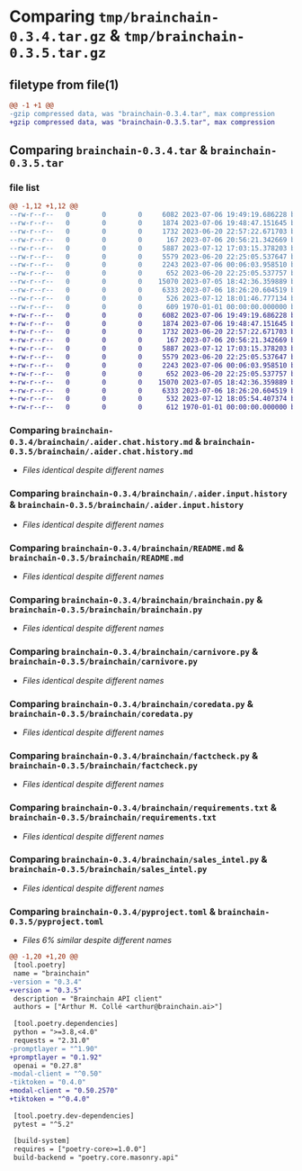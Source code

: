 # Comparing `tmp/brainchain-0.3.4.tar.gz` & `tmp/brainchain-0.3.5.tar.gz`

## filetype from file(1)

```diff
@@ -1 +1 @@
-gzip compressed data, was "brainchain-0.3.4.tar", max compression
+gzip compressed data, was "brainchain-0.3.5.tar", max compression
```

## Comparing `brainchain-0.3.4.tar` & `brainchain-0.3.5.tar`

### file list

```diff
@@ -1,12 +1,12 @@
--rw-r--r--   0        0        0     6082 2023-07-06 19:49:19.686228 brainchain-0.3.4/brainchain/.aider.chat.history.md
--rw-r--r--   0        0        0     1874 2023-07-06 19:48:47.151645 brainchain-0.3.4/brainchain/.aider.input.history
--rw-r--r--   0        0        0     1732 2023-06-20 22:57:22.671703 brainchain-0.3.4/brainchain/README.md
--rw-r--r--   0        0        0      167 2023-07-06 20:56:21.342669 brainchain-0.3.4/brainchain/__init__.py
--rw-r--r--   0        0        0     5887 2023-07-12 17:03:15.378203 brainchain-0.3.4/brainchain/brainchain.py
--rw-r--r--   0        0        0     5579 2023-06-20 22:25:05.537647 brainchain-0.3.4/brainchain/carnivore.py
--rw-r--r--   0        0        0     2243 2023-07-06 00:06:03.958510 brainchain-0.3.4/brainchain/coredata.py
--rw-r--r--   0        0        0      652 2023-06-20 22:25:05.537757 brainchain-0.3.4/brainchain/factcheck.py
--rw-r--r--   0        0        0    15070 2023-07-05 18:42:36.359889 brainchain-0.3.4/brainchain/requirements.txt
--rw-r--r--   0        0        0     6333 2023-07-06 18:26:20.604519 brainchain-0.3.4/brainchain/sales_intel.py
--rw-r--r--   0        0        0      526 2023-07-12 18:01:46.777134 brainchain-0.3.4/pyproject.toml
--rw-r--r--   0        0        0      609 1970-01-01 00:00:00.000000 brainchain-0.3.4/PKG-INFO
+-rw-r--r--   0        0        0     6082 2023-07-06 19:49:19.686228 brainchain-0.3.5/brainchain/.aider.chat.history.md
+-rw-r--r--   0        0        0     1874 2023-07-06 19:48:47.151645 brainchain-0.3.5/brainchain/.aider.input.history
+-rw-r--r--   0        0        0     1732 2023-06-20 22:57:22.671703 brainchain-0.3.5/brainchain/README.md
+-rw-r--r--   0        0        0      167 2023-07-06 20:56:21.342669 brainchain-0.3.5/brainchain/__init__.py
+-rw-r--r--   0        0        0     5887 2023-07-12 17:03:15.378203 brainchain-0.3.5/brainchain/brainchain.py
+-rw-r--r--   0        0        0     5579 2023-06-20 22:25:05.537647 brainchain-0.3.5/brainchain/carnivore.py
+-rw-r--r--   0        0        0     2243 2023-07-06 00:06:03.958510 brainchain-0.3.5/brainchain/coredata.py
+-rw-r--r--   0        0        0      652 2023-06-20 22:25:05.537757 brainchain-0.3.5/brainchain/factcheck.py
+-rw-r--r--   0        0        0    15070 2023-07-05 18:42:36.359889 brainchain-0.3.5/brainchain/requirements.txt
+-rw-r--r--   0        0        0     6333 2023-07-06 18:26:20.604519 brainchain-0.3.5/brainchain/sales_intel.py
+-rw-r--r--   0        0        0      532 2023-07-12 18:05:54.407374 brainchain-0.3.5/pyproject.toml
+-rw-r--r--   0        0        0      612 1970-01-01 00:00:00.000000 brainchain-0.3.5/PKG-INFO
```

### Comparing `brainchain-0.3.4/brainchain/.aider.chat.history.md` & `brainchain-0.3.5/brainchain/.aider.chat.history.md`

 * *Files identical despite different names*

### Comparing `brainchain-0.3.4/brainchain/.aider.input.history` & `brainchain-0.3.5/brainchain/.aider.input.history`

 * *Files identical despite different names*

### Comparing `brainchain-0.3.4/brainchain/README.md` & `brainchain-0.3.5/brainchain/README.md`

 * *Files identical despite different names*

### Comparing `brainchain-0.3.4/brainchain/brainchain.py` & `brainchain-0.3.5/brainchain/brainchain.py`

 * *Files identical despite different names*

### Comparing `brainchain-0.3.4/brainchain/carnivore.py` & `brainchain-0.3.5/brainchain/carnivore.py`

 * *Files identical despite different names*

### Comparing `brainchain-0.3.4/brainchain/coredata.py` & `brainchain-0.3.5/brainchain/coredata.py`

 * *Files identical despite different names*

### Comparing `brainchain-0.3.4/brainchain/factcheck.py` & `brainchain-0.3.5/brainchain/factcheck.py`

 * *Files identical despite different names*

### Comparing `brainchain-0.3.4/brainchain/requirements.txt` & `brainchain-0.3.5/brainchain/requirements.txt`

 * *Files identical despite different names*

### Comparing `brainchain-0.3.4/brainchain/sales_intel.py` & `brainchain-0.3.5/brainchain/sales_intel.py`

 * *Files identical despite different names*

### Comparing `brainchain-0.3.4/pyproject.toml` & `brainchain-0.3.5/pyproject.toml`

 * *Files 6% similar despite different names*

```diff
@@ -1,20 +1,20 @@
 [tool.poetry]
 name = "brainchain"
-version = "0.3.4"
+version = "0.3.5"
 description = "Brainchain API client"
 authors = ["Arthur M. Collé <arthur@brainchain.ai>"]
 
 [tool.poetry.dependencies]
 python = ">=3.8,<4.0"
 requests = "2.31.0"
-promptlayer = "^1.90"
+promptlayer = "0.1.92"
 openai = "0.27.8"
-modal-client = "^0.50"
-tiktoken = "0.4.0"
+modal-client = "0.50.2570"
+tiktoken = "^0.4.0"
 
 [tool.poetry.dev-dependencies]
 pytest = "^5.2"
 
 [build-system]
 requires = ["poetry-core>=1.0.0"]
 build-backend = "poetry.core.masonry.api"
```

